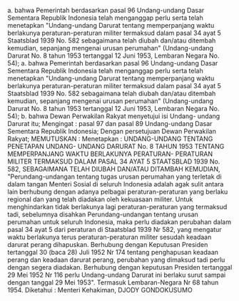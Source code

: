  a. bahwa Pemerintah berdasarkan pasal 96 Undang-undang Dasar Sementara Republik Indonesia telah menganggap perlu serta telah menetapkan "Undang-undang Darurat tentang memperpanjang waktu berlakunya peraturan-peraturan militer termaksud dalam pasal 34 ayat 5 Staatsblad 1939 No. 582 sebagaimana telah diubah dan/atau ditembah kemudian, sepanjang mengenai urusan perumahan" (Undang-undang Darurat No. 8 tahun 1953 tertanggal 12 Juni 1953, Lembaran Negara No. 54); a. bahwa Pemerintah berdasarkan pasal 96 Undang-undang Dasar Sementara Republik Indonesia telah menganggap perlu serta telah menetapkan "Undang-undang Darurat tentang memperpanjang waktu berlakunya peraturan-peraturan militer termaksud dalam pasal 34 ayat 5 Staatsblad 1939 No. 582 sebagaimana telah diubah dan/atau ditembah kemudian, sepanjang mengenai urusan perumahan" (Undang-undang Darurat No. 8 tahun 1953 tertanggal 12 Juni 1953, Lembaran Negara No. 54);
b. bahwa Dewan Perwakilan Rakyat menyetujui isi Undang- undang Darurat itu;
Mengingat :
 pasal 97 dan pasal 89 Undang-undang Dasar Sementara Republik Indonesia; Dengan persetujuan Dewan Perwakilan Rakyat;
MEMUTUSKAN :
 Menetapkan : UNDANG-UNDANG TENTANG PENETAPAN UNDANG- UNDANG DARURAT No. 8 TAHUN 1953 TENTANG MEMPERPANJANG WAKTU BERLAKUNYA PERATURAN- PERATURAN MILITER TERMAKSUD DALAM PASAL 34 AYAT 5 STAATSBLAD 1939 No. 582, SEBAGAIMANA TELAH DIUBAH DAN/ATAU DITAMBAH KEMUDIAN, "Perundang-undangan tentang tugas urusan perumahan yang terletak di dalam tangan Menteri Sosial di seluruh Indonesia adalah agak sulit antara lain berhubung dengan adanya pelbagai peraturan-peraturan yang berlaku regional dan yang telah diadakan oleh kekuasaan militer. Untuk menghindarkan tidak berlakunya lagi peraturan-peraturan yang termaksud tadi, sebelumnya disahkan Perundang-undangan tentang urusan perumahan untuk seluruh Indonesia, maka perlu diadakan perubahan dalam pasal 34 ayat 5 dari peraturan di Staatsblad 1939 Nr 582, yang mengatur waktu berlakunya terus peraturan-peraturan militer sesudah keadaan darurat perang dihapuskan. Berhubung dengan Keputusan Presiden tertanggal 30 (baca 28) Juli 1952 Nr 174 tentang penghapusan keadaan perang dan keadaan darurat perang, perubahan yang dimaksud tadi perlu dengan segera diadakan. Berhubung dengan keputusan Presiden tertanggal 29 Mei 1952 Nr 116 perlu Undang-undang Darurat ini berlaku surut sampai dengan tanggal 29 Mei 1953". Termasuk Lembaran-Negara Nr 68 tahun 1954. Diketahui : Menteri Kehakiman, DJODY GONDOKUSUMO
